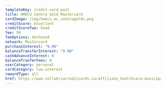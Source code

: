 ```yaml
---
templateKey: credit-card-post
title: HMECU Centra Gold Mastercard
cardImage: /img/hmecu_mc_centragoldn.png
creditScore: Excellent
creditScoreTwo: Good
fee: 50
feeOptions: dontmind
network: Mastercard
purchaseInterest: "9.90"
balanceTransferInterest: "9.90"
cashAdvanceInterest: 0
balanceTranferFees: 0
userCategory: personal
cardCategory: low-interest
rewardType: all
href: https://www.collabriacreditcards.ca/affiliate_healthcare-municipal-employees-credit-union/personal-cards/pc89/card_national-centra-gold-mastercard
---
```

